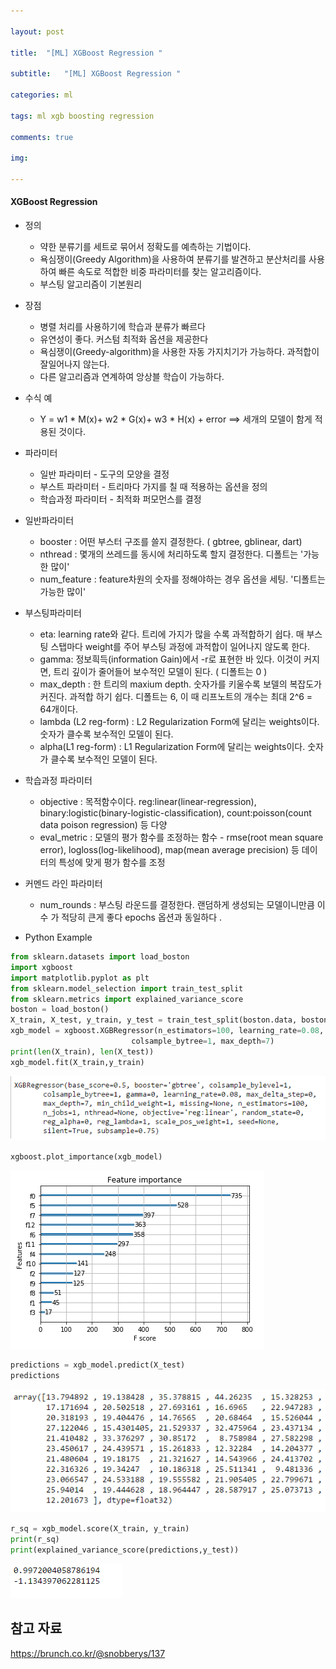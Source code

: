 ```yaml
---

layout: post

title:  "[ML] XGBoost Regression "

subtitle:   "[ML] XGBoost Regression "

categories: ml

tags: ml xgb boosting regression

comments: true

img: 

---
```




#### XGBoost Regression



* 정의

  - 약한 분류기를 세트로 묶어서 정확도를 예측하는 기법이다.
  - 욕심쟁이(Greedy Algorithm)을 사용하여 분류기를 발견하고 분산처리를 사용하여 빠른 속도로 적합한 비중 파라미터를 찾는 알고리즘이다. 
  - 부스팅 알고리즘이 기본원리 

  

* 장점

  * 병렬 처리를 사용하기에 학습과 분류가 빠르다
  * 유연성이 좋다. 커스텀 최적화 옵션을 제공한다
  * 욕심쟁이(Greedy-algorithm)을 사용한 자동 가지치기가 가능하다. 과적합이 잘일어나지 않는다.
  * 다른 알고리즘과 연계하여 앙상블 학습이 가능하다. 

* 수식 예 

  * Y = w1 * M(x)+ w2 * G(x)+ w3 * H(x) + error   ==> 세개의 모델이 함게 적용된 것이다. 



* 파라미터
  - 일반 파라미터 - 도구의 모양을 결정
  -  부스트 파라미터 - 트리마다 가지를 칠 때 적용하는 옵션을 정의
  -  학습과정 파라미터 -  최적화 퍼모먼스를 결정
* 일반파라미터
  * booster : 어떤 부스터 구조를 쓸지 결정한다. ( gbtree, gblinear, dart)
  * nthread : 몇개의 쓰레드를 동시에 처리하도록 할지 결정한다. 디폴트는 '가능한 많이'
  * num_feature : feature차원의 숫자를 정해야하는 경우 옵션을 세팅. '디폴트는 가능한 많이'
* 부스팅파라미터
  * eta: learning rate와 같다. 트리에 가지가 많을 수록 과적합하기 쉽다. 매 부스팅 스탭마다 weight를 주어 부스팅 과정에 과적합이 일어나지 않도록 한다.
  * gamma: 정보흭득(information Gain)에서 -r로 표현한 바 있다. 이것이 커지면, 트리 깊이가 줄어들어 보수적인 모델이 된다. ( 디폴트는 0 )
  * max_depth : 한 트리의 maxium depth. 숫자가를 키울수록 보델의 복잡도가 커진다. 과적합 하기 쉽다. 디폴트는 6, 이 때 리프노트의 개수는 최대 2^6 = 64개이다.
  * lambda (L2 reg-form) : L2 Regularization Form에 달리는 weights이다. 숫자가 클수록 보수적인 모델이 된다.
  * alpha(L1 reg-form) : L1 Regularization Form에 달리는 weights이다. 숫자가 클수록 보수적인 모델이 된다.
* 학습과정 파라미터
  * objective : 목적함수이다. reg:linear(linear-regression), binary:logistic(binary-logistic-classification), count:poisson(count data poison regression) 등 다양
  * eval_metric : 모델의 평가 함수를 조정하는 함수 - rmse(root mean square error), logloss(log-likelihood),  map(mean average precision) 등 데이터의 특성에 맞게 평가 함수를 조정 
* 커멘드 라인 파라미터
  * num_rounds : 부스팅 라운드를 결정한다. 랜덤하게 생성되는 모델이니만큼 이 수 가 적당히 큰게 좋다 epochs 옵션과 동일하다 . 



* Python Example

```python
from sklearn.datasets import load_boston
import xgboost
import matplotlib.pyplot as plt
from sklearn.model_selection import train_test_split
from sklearn.metrics import explained_variance_score
boston = load_boston()
X_train, X_test, y_train, y_test = train_test_split(boston.data, boston.target ,test_size=0.1)
xgb_model = xgboost.XGBRegressor(n_estimators=100, learning_rate=0.08, gamma=0, subsample=0.75,
                           colsample_bytree=1, max_depth=7)
print(len(X_train), len(X_test))
xgb_model.fit(X_train,y_train)
```

![xgboost_regression_image_1](/assets/img/machine_learning/xgboost_regression_image_1.PNG)

```python
xgboost.plot_importance(xgb_model)
```

![xgboost_regression_image_2](/assets/img/machine_learning/xgboost_regression_image_2.PNG)

```python
predictions = xgb_model.predict(X_test)
predictions
```

![xgboost_regression_image_3](/assets/img/machine_learning/xgboost_regression_image_3.PNG)

```python
r_sq = xgb_model.score(X_train, y_train)
print(r_sq)
print(explained_variance_score(predictions,y_test))
```

![xgboost_regression_image_4](/assets/img/machine_learning/xgboost_regression_image_4.PNG)





## 참고 자료 

https://brunch.co.kr/@snobberys/137
